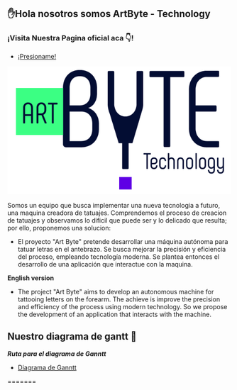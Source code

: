 ## ✋Hola nosotros somos ArtByte - Technology 

### ¡Visita Nuestra Pagina oficial aca 👇!
* [¡Presioname!](https://artbyte4.github.io/artbyte-technology/) 

![Logo ArtByte](https://github.com/ArtByte4/artbyte-technology/blob/main/src/img/Logo%20_ART_BYTE.png)

Somos un equipo que busca implementar una nueva tecnologia a futuro, una maquina creadora de tatuajes. Comprendemos el proceso de creacion de tatuajes y observamos lo dificil que puede ser y lo delicado que resulta; por ello, proponemos una solucion:


* El proyecto "Art Byte" pretende desarrollar una máquina autónoma para tatuar letras en el antebrazo. Se busca mejorar la precisión y eficiencia del proceso, empleando tecnología moderna. Se plantea entonces el desarrollo de una aplicación que interactue con la maquina.

**English version**
* The project "Art Byte" aims to develop an autonomous machine for tattooing letters on the forearm. The achieve is improve the precision and efficiency of the process using modern technology. So we propose the development of an application that interacts with the machine.


## Nuestro diagrama de gantt 👀
***Ruta para el diagrama de Ganntt***
- [Diagrama de Ganntt](https://github.com/ArtByte4/artbyte-technology/blob/main/src/docs/DiagramaDeGanntt-ArtByte-Fase-Analisis.mpp)

=======


